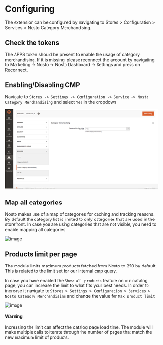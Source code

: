 # Configuring

The extension can be configured by navigating to Stores &gt; Configuration &gt; Services &gt; Nosto Category Merchandising.

## Check the tokens

The APPS token should be present to enable the usage of category merchandising. If it is missing, please reconnect the account by navigating to Marketing -&gt; Nosto -&gt; Nosto Dashboard -&gt; Settings and press on Reconnect.

## Enabling/Disabling CMP

Navigate to `Stores -> Settings -> Configuration -> Service -> Nosto Category Merchandising` and select `Yes` in the dropdown

![](../../.gitbook/assets/cmp1.png)

## Map all categories

Nosto makes use of a map of categories for caching and tracking reasons. By default the category list is limited 
to only categories that are used in the storefront. In case you are using categories that are not visible, you need 
to enable mapping all categories

![image](https://user-images.githubusercontent.com/44775916/101625474-1fb32580-3a24-11eb-8854-77de887a87cc.png)

## Products limit per page

The module limits maximum products fetched from Nosto to 250 by default. 
This is related to the limit set for our internal cmp query. 

In case you have enabled the `Show all products` feature on our catalog page, 
you can increase the limit to what fits your best needs. 
In order to increase it navigate to `Stores > Settings > Configuration > Services > Nosto Category Merchandising` 
and change the value for `Max product limit` 

![image](https://user-images.githubusercontent.com/44775916/97557928-1cb82480-19e4-11eb-9b6e-1f0170600ef7.png)

#### Warning
Increasing the limit can affect the catalog page load time. The module will make multiple calls
to iterate through the number of pages that match the new maximum limit of products.


